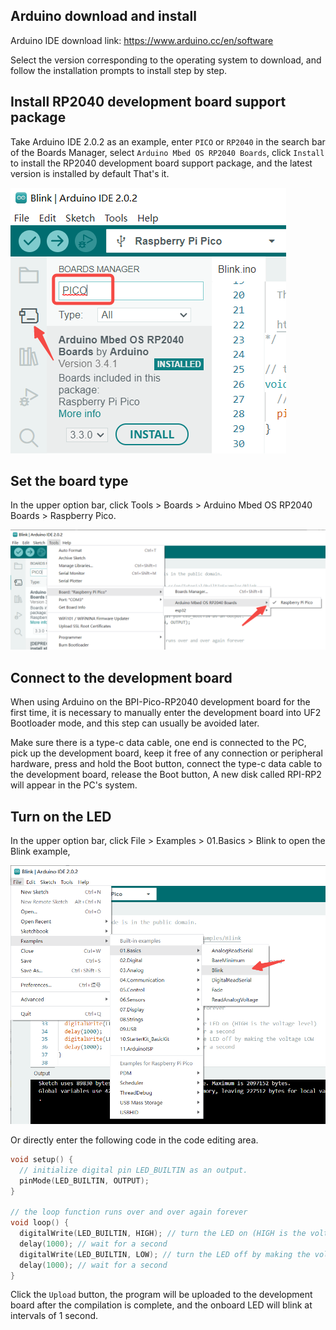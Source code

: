 ## Arduino download and install

Arduino IDE download link: https://www.arduino.cc/en/software

Select the version corresponding to the operating system to download, and follow the installation prompts to install step by step.

## Install RP2040 development board support package

Take Arduino IDE 2.0.2 as an example, enter `PICO` or `RP2040` in the search bar of the Boards Manager, select `Arduino Mbed OS RP2040 Boards`, click `Install` to install the RP2040 development board support package, and the latest version is installed by default That's it.

![](../assets/images/arduino_env_1.png)

## Set the board type

In the upper option bar, click Tools > Boards > Arduino Mbed OS RP2040 Boards > Raspberry Pico.

![](../assets/images/arduino_env_2.png)

## Connect to the development board

When using Arduino on the BPI-Pico-RP2040 development board for the first time, it is necessary to manually enter the development board into UF2 Bootloader mode, and this step can usually be avoided later.

Make sure there is a type-c data cable, one end is connected to the PC, pick up the development board, keep it free of any connection or peripheral hardware, press and hold the Boot button, connect the type-c data cable to the development board, release the Boot button, A new disk called RPI-RP2 will appear in the PC's system.

## Turn on the LED
In the upper option bar, click File > Examples > 01.Basics > Blink to open the Blink example,

![](../assets/images/arduino_env_3.png)

Or directly enter the following code in the code editing area.

```c
void setup() {
  // initialize digital pin LED_BUILTIN as an output.
  pinMode(LED_BUILTIN, OUTPUT);
}

// the loop function runs over and over again forever
void loop() {
  digitalWrite(LED_BUILTIN, HIGH); // turn the LED on (HIGH is the voltage level)
  delay(1000); // wait for a second
  digitalWrite(LED_BUILTIN, LOW); // turn the LED off by making the voltage LOW
  delay(1000); // wait for a second
}

```

Click the `Upload` button, the program will be uploaded to the development board after the compilation is complete, and the onboard LED will blink at intervals of 1 second.